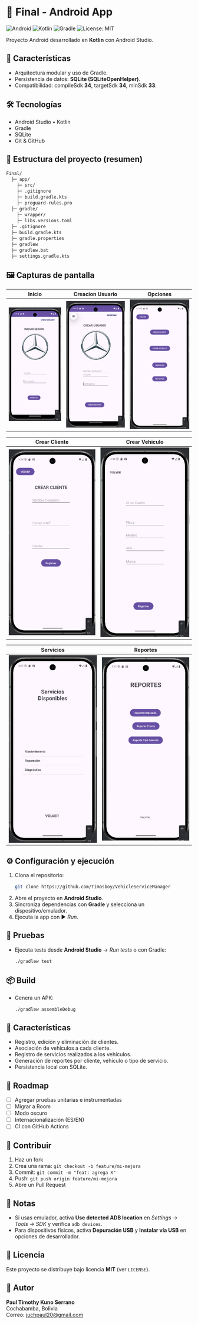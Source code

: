 # 📱 Final - Android App

<p align="left">
  <img alt="Android" src="https://img.shields.io/badge/Android-34-3DDC84">
  <img alt="Kotlin" src="https://img.shields.io/badge/Kotlin-1.x-7F52FF">
  <img alt="Gradle" src="https://img.shields.io/badge/Gradle-8.x-02303A">
  <img alt="License: MIT" src="https://img.shields.io/badge/License-MIT-yellow">
</p>

Proyecto Android desarrollado en **Kotlin** con Android Studio.

## 🚀 Características
- Arquitectura modular y uso de Gradle.
- Persistencia de datos: **SQLite (SQLiteOpenHelper)**.
- Compatibilidad: compileSdk **34**, targetSdk **34**, minSdk **33**.

## 🛠️ Tecnologías
- Android Studio • Kotlin
- Gradle
- SQLite
- Git & GitHub

## 📂 Estructura del proyecto (resumen)
```text
Final/
  ├─ app/
    ├─ src/
    ├─ .gitignore
    ├─ build.gradle.kts
    ├─ proguard-rules.pro
  ├─ gradle/
    ├─ wrapper/
    ├─ libs.versions.toml
  ├─ .gitignore
  ├─ build.gradle.kts
  ├─ gradle.properties
  ├─ gradlew
  ├─ gradlew.bat
  ├─ settings.gradle.kts
```

## 🖼️ Capturas de pantalla

| Inicio | Creacion Usuario | Opciones |
|--------------------------------|--------------------------------------------|--------------------------------------|
| ![Inicio](screenshots/log.png) | ![Creacion Usuario](screenshots/crear.png) | ![Opciones](screenshots/options.png) |

| Crear Cliente                           | Crear Vehiculo                            |
|-----------------------------------------|-------------------------------------------|
| ![Crear Cliente](screenshots/crearcliente.png) | ![Crear Vehiculo](screenshots/crearvehiculo.png) |

| Servicios                            | Reportes                            |
|--------------------------------------|-------------------------------------|
| ![Servicios](screenshots/servicios.png) | ![Reportes](screenshots/reportes.png) |

## ⚙️ Configuración y ejecución
1. Clona el repositorio:
   ```bash
   git clone https://github.com/Timosboy/VehicleServiceManager
   ```
2. Abre el proyecto en **Android Studio**.
3. Sincroniza dependencias con **Gradle** y selecciona un dispositivo/emulador.
4. Ejecuta la app con ▶️ *Run*.

## 🧪 Pruebas
- Ejecuta tests desde **Android Studio** → *Run tests* o con Gradle:
  ```bash
  ./gradlew test
  ```

## 📦 Build
- Genera un APK:
  ```bash
  ./gradlew assembleDebug
  ```


## 🚀 Características
- Registro, edición y eliminación de clientes.
- Asociación de vehículos a cada cliente.
- Registro de servicios realizados a los vehículos.
- Generación de reportes por cliente, vehículo o tipo de servicio.
- Persistencia local con SQLite.


## 🧭 Roadmap

- [ ] Agregar pruebas unitarias e instrumentadas
- [ ] Migrar a Room
- [ ] Modo oscuro
- [ ] Internacionalización (ES/EN)
- [ ] CI con GitHub Actions

## 🤝 Contribuir

1. Haz un fork
2. Crea una rama: `git checkout -b feature/mi-mejora`
3. Commit: `git commit -m "feat: agrega X"`
4. Push: `git push origin feature/mi-mejora`
5. Abre un Pull Request

## 📝 Notas

- Si usas emulador, activa **Use detected ADB location** en *Settings → Tools → SDK* y verifica `adb devices`.
- Para dispositivos físicos, activa **Depuración USB** y **Instalar vía USB** en opciones de desarrollador.

## 🪪 Licencia
Este proyecto se distribuye bajo licencia **MIT** (ver `LICENSE`).

## 👤 Autor
**Paul Timothy Kuno Serrano**  
Cochabamba, Bolivia  
Correo: juchpaul20@gmail.com